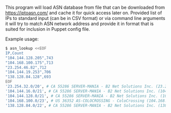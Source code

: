 This program will load ASN database from file that can be downloaded from https://iptoasn.com/ and cache it for quick access later on.
Provided list of IPs to standard input (can be in CSV format) or via command line arguments it will try to match ASN network address and provide it in format that is suited for inclusion in Puppet config file.

Example usage:
```sh
$ asn_lookup <<EOF
IP,Count
"104.144.128.205",743
"104.168.100.175",713
"23.254.46.82",712
"104.144.19.253",706
"138.128.84.128",693
EOF
'23.254.32.0/20', # CA 55286 SERVER-MANIA - B2 Net Solutions Inc. (23.254.46.82)
'104.144.16.0/21', # CA 55286 SERVER-MANIA - B2 Net Solutions Inc. (104.144.19.253)
'104.144.128.0/21', # CA 55286 SERVER-MANIA - B2 Net Solutions Inc. (104.144.128.205)
'104.168.100.0/23', # US 36352 AS-COLOCROSSING - ColoCrossing (104.168.100.175)
'138.128.84.0/22', # CA 55286 SERVER-MANIA - B2 Net Solutions Inc. (138.128.84.128)
```
